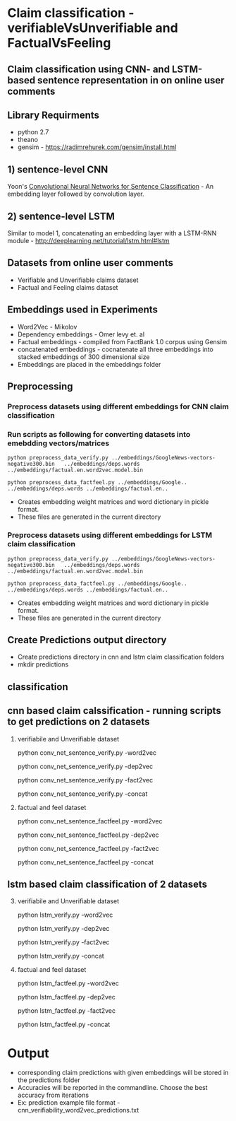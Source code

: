 # Claim classification - verifiableVsUnverifiable and FactualVsFeeling 
## Claim classification using CNN- and LSTM-based sentence representation in on online user comments

## Library Requirments
* python 2.7
* theano
* gensim - https://radimrehurek.com/gensim/install.html

## 1) sentence-level CNN
Yoon's [Convolutional Neural Networks for Sentence Classification](http://arxiv.org/abs/1408.5882) - An embedding layer followed by convolution layer.

## 2) sentence-level LSTM
Similar to model 1, concatenating an embedding layer with a LSTM-RNN module - http://deeplearning.net/tutorial/lstm.html#lstm

## Datasets from online user comments
* Verifiable and Unverifiable claims dataset
* Factual and Feeling claims dataset

## Embeddings used in Experiments
*  Word2Vec - Mikolov 
*  Dependency embeddings - Omer levy et. al
*  Factual embeddings    - compiled from FactBank 1.0 corpus using Gensim
*  concatenated embeddings - cocnatenate all three embeddings into stacked embeddings of 300 dimensional size
*  Embeddings are placed in the embeddings folder

## Preprocessing
### Preprocess datasets using different embeddings for CNN claim classification
### Run scripts as following for converting datasets into emebdding vectors/matrices

    python preprocess_data_verify.py ../embeddings/GoogleNews-vectors-negative300.bin   ../embeddings/deps.words ../embeddings/factual.en.word2vec.model.bin

    python preprocess_data_factfeel.py ../embeddings/Google..   ../embeddings/deps.words ../embeddings/factual.en..
      
* Creates embedding weight matrices and word dictionary in pickle format. 
* These files are generated in the current directory

### Preprocess datasets using different embeddings for LSTM claim classification
    python preprocess_data_verify.py ../embeddings/GoogleNews-vectors-negative300.bin   ../embeddings/deps.words ../embeddings/factual.en.word2vec.model.bin

    python preprocess_data_factfeel.py ../embeddings/Google..   ../embeddings/deps.words ../embeddings/factual.en..

* Creates embedding weight matrices and word dictionary in pickle format. 
* These files are generated in the current directory

## Create Predictions output directory  
* Create predictions directory in cnn and lstm claim classification folders
* mkdir predictions

## classification
## cnn based claim calssification -  running scripts to get predictions on 2 datasets
   1. verifiabile and Unverifiable dataset

      python conv_net_sentence_verify.py -word2vec  

      python conv_net_sentence_verify.py -dep2vec

      python conv_net_sentence_verify.py -fact2vec

      python conv_net_sentence_verify.py -concat

   2. factual and feel dataset  

        python conv_net_sentence_factfeel.py -word2vec

        python conv_net_sentence_factfeel.py -dep2vec

        python conv_net_sentence_factfeel.py -fact2vec

        python conv_net_sentence_factfeel.py -concat

## lstm based claim classification of 2 datasets 

   3. verifiabile and Unverifiable dataset

        python lstm_verify.py -word2vec

        python lstm_verify.py -dep2vec

        python lstm_verify.py -fact2vec

        python lstm_verify.py -concat

   4. factual and feel dataset

        python lstm_factfeel.py -word2vec

        python lstm_factfeel.py -dep2vec

        python lstm_factfeel.py -fact2vec

        python lstm_factfeel.py -concat

# Output
  * corresponding claim predictions with given embeddings will be stored in the predictions folder 
  * Accuracies will be reported in the commandline. Choose the best accuracy from iterations 
  * Ex: prediction example file format - cnn_verifiability_word2vec_predictions.txt
    
